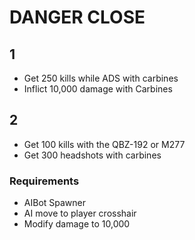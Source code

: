 # DANGER CLOSE

## 1
- Get 250 kills while ADS with carbines
- Inflict 10,000 damage with Carbines

## 2
- Get 100 kills with the QBZ-192 or M277
- Get 300 headshots with carbines

### Requirements
- AIBot Spawner
- AI move to player crosshair
- Modify damage to 10,000